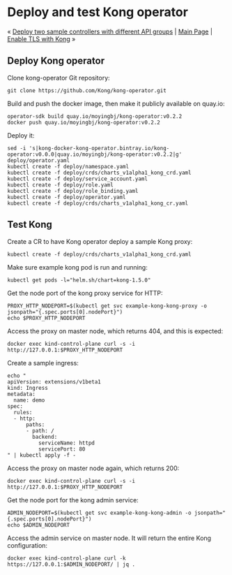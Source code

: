 # Deploy and test Kong operator

« [Deploy two sample controllers with different API groups](docs/deploy-sample-controllers.md) | [Main Page](../) | [Enable TLS with Kong](docs/enable-tls-with-kong.md) »

## Deploy Kong operator

Clone kong-operator Git repository:
```
git clone https://github.com/Kong/kong-operator.git
```

Build and push the docker image, then make it publicly available on quay.io:
```
operator-sdk build quay.io/moyingbj/kong-operator:v0.2.2
docker push quay.io/moyingbj/kong-operator:v0.2.2
```

Deploy it:
```
sed -i 's|kong-docker-kong-operator.bintray.io/kong-operator:v0.0.0|quay.io/moyingbj/kong-operator:v0.2.2|g' deploy/operator.yaml
kubectl create -f deploy/namespace.yaml
kubectl create -f deploy/crds/charts_v1alpha1_kong_crd.yaml
kubectl create -f deploy/service_account.yaml
kubectl create -f deploy/role.yaml
kubectl create -f deploy/role_binding.yaml
kubectl create -f deploy/operator.yaml
kubectl create -f deploy/crds/charts_v1alpha1_kong_cr.yaml
```

## Test Kong

Create a CR to have Kong operator deploy a sample Kong proxy:
```
kubectl create -f deploy/crds/charts_v1alpha1_kong_crd.yaml
```

Make sure example kong pod is run and running:
```
kubectl get pods -l="helm.sh/chart=kong-1.5.0"
```

Get the node port of the kong proxy service for HTTP:
```
PROXY_HTTP_NODEPORT=$(kubectl get svc example-kong-kong-proxy -o jsonpath="{.spec.ports[0].nodePort}")
echo $PROXY_HTTP_NODEPORT
```

Access the proxy on master node, which returns 404, and this is expected:
```
docker exec kind-control-plane curl -s -i http://127.0.0.1:$PROXY_HTTP_NODEPORT
```

Create a sample ingress:
```
echo "
apiVersion: extensions/v1beta1
kind: Ingress
metadata:
  name: demo
spec:
  rules:
  - http:
      paths:
      - path: /
        backend:
          serviceName: httpd
          servicePort: 80
" | kubectl apply -f -
```

Access the proxy on master node again, which returns 200:
```
docker exec kind-control-plane curl -s -i http://127.0.0.1:$PROXY_HTTP_NODEPORT
```

Get the node port for the kong admin service:
```
ADMIN_NODEPORT=$(kubectl get svc example-kong-kong-admin -o jsonpath="{.spec.ports[0].nodePort}")
echo $ADMIN_NODEPORT
```

Access the admin service on master node. It will return the entire Kong configuration:
```
docker exec kind-control-plane curl -k https://127.0.0.1:$ADMIN_NODEPORT/ | jq .
```

